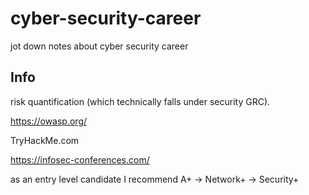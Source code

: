 # cyber-security-career
jot down notes about cyber security career

## Info

risk quantification (which technically falls under security GRC).

https://owasp.org/

TryHackMe.com

https://infosec-conferences.com/

as an entry level candidate I recommend A+ -> Network+ -> Security+
